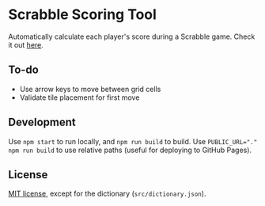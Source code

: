 # Scrabble Scoring Tool

Automatically calculate each player's score during a Scrabble game. Check it out [here](https://justinyaodu.com/lettergrid).

## To-do

* Use arrow keys to move between grid cells
* Validate tile placement for first move

## Development

Use `npm start` to run locally, and `npm run build` to build. Use `PUBLIC_URL="." npm run build` to use relative paths (useful for deploying to GitHub Pages).

## License

[MIT license](LICENSE.md), except for the dictionary (`src/dictionary.json`).
